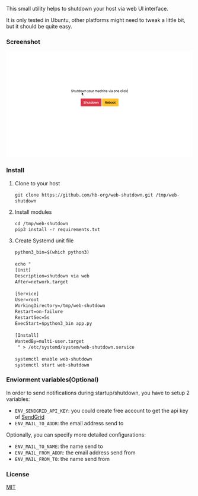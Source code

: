This small utility helps to shutdown your host via web UI interface.

It is only tested in Ubuntu, other platforms might need to tweak a little bit, but it should be quite easy.

### Screenshot

![web interface](./img/1.gif)

### Install

1. Clone to your host
   ```
   git clone https://github.com/hb-org/web-shutdown.git /tmp/web-shutdown
   ```
2. Install modules
   ```
   cd /tmp/web-shutdown
   pip3 install -r requirements.txt
   ```
3. Create Systemd unit file
   ```
   python3_bin=$(which python3)

   echo "
   [Unit]
   Description=shutdown via web
   After=network.target

   [Service]
   User=root
   WorkingDirectory=/tmp/web-shutdown
   Restart=on-failure
   RestartSec=5s
   ExecStart=$python3_bin app.py

   [Install]
   WantedBy=multi-user.target
    " > /etc/systemd/system/web-shutdown.service

   systemctl enable web-shutdown
   systemctl start web-shutdown
   ```

### Enviorment variables(Optional)

In order to send notifications during startup/shutdown, you have to setup 2 variables:
- `ENV_SENDGRID_API_KEY`: you could create free account to get the api key of [SendGrid](https://sendgrid.com/)
- `ENV_MAIL_TO_ADDR`: the email address send to

Optionally, you can specify more detailed configurations:
- `ENV_MAIL_TO_NAME`: the name send to
- `ENV_MAIL_FROM_ADDR`: the email address send from
- `ENV_MAIL_FROM_TO`: the name send from

### License

[MIT](./LICENSE)
